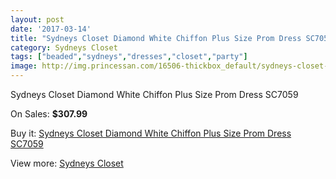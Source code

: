 ```yaml
---
layout: post
date: '2017-03-14'
title: "Sydneys Closet Diamond White Chiffon Plus Size Prom Dress SC7059"
category: Sydneys Closet
tags: ["beaded","sydneys","dresses","closet","party"]
image: http://img.princessan.com/16506-thickbox_default/sydneys-closet-diamond-white-chiffon-plus-size-prom-dress-sc7059.jpg
---
```

Sydneys Closet Diamond White Chiffon Plus Size Prom Dress SC7059

On Sales: **$307.99**
<a href="https://www.princessan.com/en/sydneys-closet/7788-sydneys-closet-diamond-white-chiffon-plus-size-prom-dress-sc7059.html"><amp-img layout="responsive" width="600" height="600" src="//img.princessan.com/16506-thickbox_default/sydneys-closet-diamond-white-chiffon-plus-size-prom-dress-sc7059.jpg" alt="Sydneys Closet Diamond White Chiffon Plus Size Prom Dress SC7059 0" /></a>
<a href="https://www.princessan.com/en/sydneys-closet/7788-sydneys-closet-diamond-white-chiffon-plus-size-prom-dress-sc7059.html"><amp-img layout="responsive" width="600" height="600" src="//img.princessan.com/16507-thickbox_default/sydneys-closet-diamond-white-chiffon-plus-size-prom-dress-sc7059.jpg" alt="Sydneys Closet Diamond White Chiffon Plus Size Prom Dress SC7059 1" /></a>

Buy it: [Sydneys Closet Diamond White Chiffon Plus Size Prom Dress SC7059](https://www.princessan.com/en/sydneys-closet/7788-sydneys-closet-diamond-white-chiffon-plus-size-prom-dress-sc7059.html "Sydneys Closet Diamond White Chiffon Plus Size Prom Dress SC7059")

View more: [Sydneys Closet](https://www.princessan.com/en/63-sydneys-closet "Sydneys Closet")